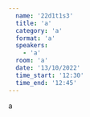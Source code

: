 ```yaml
---
  name: '22d1t1s3'
  title: 'a'
  category: 'a'
  format: 'a'
  speakers: 
    - 'a'
  room: 'a'
  date: '13/10/2022'
  time_start: '12:30'
  time_end: '12:45'
---
```

a
